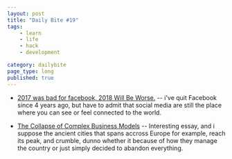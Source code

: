 ```yaml
---
layout: post
title: "Daily Bite #19"
tags: 
    - learn
    - life
    - hack
    - development

category: dailybite
page_type: long
published: true
---
```


- [2017 was bad for facebook, 2018 Will Be Worse.](https://www.bloomberg.com/view/articles/2017-12-14/2017-was-bad-for-facebook-2018-will-be-worse) -- i've quit Facebook since 4 years ago, but have to admit that social media are still the place where you can see or feel connected to the world.

- [The Collapse of Complex Business Models](http://www.shirky.com/weblog/2010/04/the-collapse-of-complex-business-models/) -- Interesting essay, and i suppose the ancient cities that spans accross Europe for example, reach its peak, and crumble, dunno whether it because of how they manage the country or just simply decided to abandon everything.